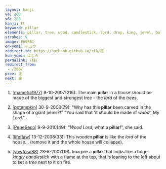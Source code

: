 ```yaml
---
layout: kanji
v4: 268
v6: 286
kanji: 柱
keyword: pillar
elements: pillar, tree, wood, candlestick, lord, drop, king, jewel, ball
strokes: 9
image: E69FB1
on-yomi: チュウ
redirect_to: https://hochanh.github.io/rtk/柱
kun-yomi: はしら
permalink: /柱/
redirect_from:
 - /286/
prev: 注
next: 金
---
```


1) [<a href="http://kanji.koohii.com/profile/mameha1977">mameha1977</a>] 9-10-2007(216): The main<strong> pillar</strong> in a house should be made of the biggest and strongest tree - the <em>lord</em> of the <em>trees</em>.

2) [<a href="http://kanji.koohii.com/profile/potempkin">potempkin</a>] 30-9-2008(79): &quot;Why has this<strong> pillar</strong> been carved in the shape of a giant penis?!&quot; &quot;You said that &#039;it should be made of <em>wood</em>&#039;, My <em>Lord</em>.&quot;.

3) [<a href="http://kanji.koohii.com/profile/PepeSeco">PepeSeco</a>] 9-9-2010(49): &quot;<em>Wood</em> <em>Lord</em>, what a<strong> pillar</strong>!&quot;, she said.

4) [<a href="http://kanji.koohii.com/profile/lifeflaw">lifeflaw</a>] 13-12-2008(33): This <em>wood</em>en<strong> pillar</strong> is like the <em>lord</em> of the house... (remove it and the whole house will collapse).

5) [<a href="http://kanji.koohii.com/profile/yawfosu88">yawfosu88</a>] 23-6-2007(19): Imagine a<strong> pillar</strong> that looks like a huge <em>kingly candlestick</em> with a flame at the top, that is leaning to the left about to set a <em>tree</em> next to it on fire.

